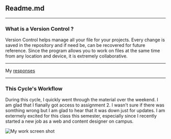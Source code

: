 ## Readme.md
----
### What is a Version Control ?

Version Control helps manage all your file for your projects. Every change is saved in the repository and if need be, can be recovered for future reference.
Since the program allows you to work on files at the same time from any location and device, it is extremely collaborative. 

----

My [responses](./responses.txt)

----
### This Cycle's Workflow

During this cycle, I quickly went through the material over the weekend.
I am glad that I fianally got access to assignment 2. I wasn't sure if there was somthing wrong but I am glad to hear that it was down just for updates. I am extermely excited for this class this semester, especially since I recently started a new job as a web and content designer on campus.

![My work screen shot](./assignment/images/screenshot.png)
